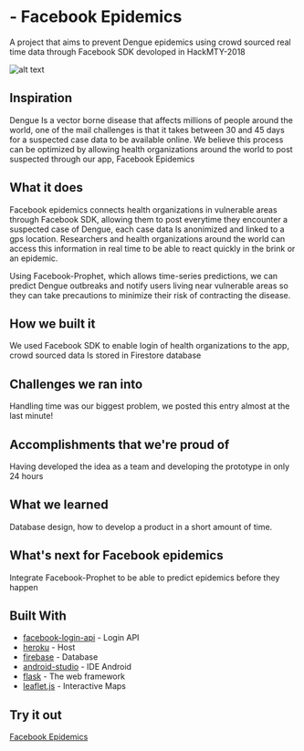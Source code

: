# - Facebook Epidemics
A project that aims to prevent Dengue epidemics using crowd sourced real time data through Facebook SDK devoloped in HackMTY-2018

![alt text](https://raw.githubusercontent.com/RLZW/HackMty2018/master/Images/alert_example.jpg?token=AUSSMvtSvknflizckK-k_BpWwmhV45Qaks5bjpbwwA%3D%3D)

## Inspiration
Dengue Is a vector borne disease that affects millions of people around the world, one of the mail challenges is that it takes between 30 and 45 days for a suspected case data to be available online. We believe this process can be optimized by allowing health organizations around the world to post suspected through our app, Facebook Epidemics

## What it does
Facebook epidemics connects health organizations in vulnerable areas through Facebook SDK, allowing them to post everytime they encounter a suspected case of Dengue, each case data Is anonimized and linked to a gps location. Researchers and health organizations around the world can access this information in real time to be able to react quickly in the brink or an epidemic.

Using Facebook-Prophet, which allows time-series predictions, we can predict Dengue outbreaks and notify users living near vulnerable areas so they can take precautions to minimize their risk of contracting the disease.

## How we built it
We used Facebook SDK to enable login of health organizations to the app, crowd sourced data Is stored in Firestore database

## Challenges we ran into
Handling time was our biggest problem, we posted this entry almost at the last minute!

## Accomplishments that we're proud of
Having developed the idea as a team and developing the prototype in only 24 hours

## What we learned
Database design, how to develop a product in a short amount of time.

## What's next for Facebook epidemics
Integrate Facebook-Prophet to be able to predict epidemics before they happen

## Built With
* [facebook-login-api](https://developers.facebook.com/docs/facebook-login/) - Login API
* [heroku](https://www.heroku.com/) - Host
* [firebase](https://firebase.google.com/?hl=es-419) - Database
* [android-studio](https://developer.android.com/studio/) - IDE Android
* [flask](http://flask.pocoo.org/) - The web framework
* [leaflet.js](https://leafletjs.com/) - Interactive Maps
## Try it out
 [Facebook Epidemics](fb-epidemics.herokuapp.com)
